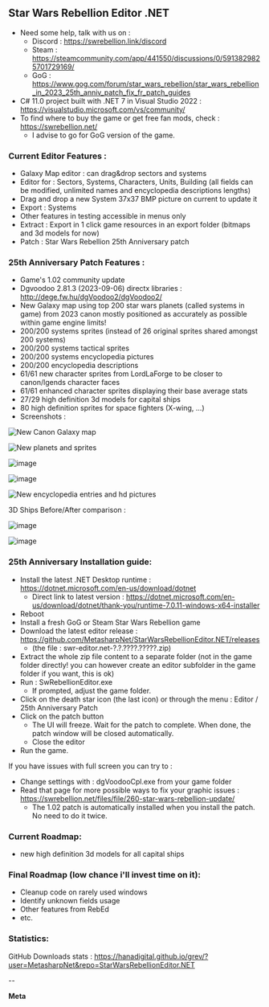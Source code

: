 ## Star Wars Rebellion Editor .NET
* Need some help, talk with us on :
  * Discord : https://swrebellion.link/discord
  * Steam : https://steamcommunity.com/app/441550/discussions/0/5913829825701729169/
  * GoG : https://www.gog.com/forum/star_wars_rebellion/star_wars_rebellion_in_2023_25th_anniv_patch_fix_fr_patch_guides
* C# 11.0 project built with .NET 7 in Visual Studio 2022 : https://visualstudio.microsoft.com/vs/community/
* To find where to buy the game or get free fan mods, check : https://swrebellion.net/
  * I advise to go for GoG version of the game.

### Current Editor Features :
* Galaxy Map editor : can drag&drop sectors and systems
* Editor for : Sectors, Systems, Characters, Units, Building (all fields can be modified, unlimited names and encyclopedia descriptions lengths)
* Drag and drop a new System 37x37 BMP picture on current to update it
* Export : Systems
* Other features in testing accessible in menus only
* Extract : Export in 1 click game resources in an export folder (bitmaps and 3d models for now)
* Patch : Star Wars Rebellion 25th Anniversary patch

### 25th Anniversary Patch Features :
* Game's 1.02 community update
* Dgvoodoo 2.81.3 (2023-09-06) directx libraries : http://dege.fw.hu/dgVoodoo2/dgVoodoo2/
* New Galaxy map using top 200 star wars planets (called systems in game) from 2023 canon mostly positioned as accurately as possible within game engine limits!
* 200/200 systems sprites (instead of 26 original sprites shared amongst 200 systems)
* 200/200 systems tactical sprites
* 200/200 systems encyclopedia pictures
* 200/200 encyclopedia descriptions
* 61/61 new character sprites from LordLaForge to be closer to canon/lgends character faces
* 61/61 enhanced character sprites displaying their base average stats
* 27/29 high definition 3d models for capital ships
* 80 high definition sprites for space fighters (X-wing, ...)
* Screenshots :

![New Canon Galaxy map](https://i.ibb.co/c8XZD0j/1.png)

![New planets and sprites](https://i.ibb.co/LpdxfcR/2.png)

![image](https://github.com/MetasharpNet/StarWarsRebellionEditor.NET/assets/70144948/0b8d8986-482f-4b87-ab49-339a8ef13a7e)

![image](https://github.com/MetasharpNet/StarWarsRebellionEditor.NET/assets/70144948/b2391190-872f-402f-a700-675739e0f056)

![New encyclopedia entries and hd pictures](https://i.ibb.co/KxVDTLc/4.png)

3D Ships Before/After comparison :

![image](https://github.com/MetasharpNet/StarWarsRebellionEditor.NET/assets/70144948/d2a09e53-8278-4073-ab99-b2821cea182d)

![image](https://github.com/MetasharpNet/StarWarsRebellionEditor.NET/assets/70144948/1f2461fe-576f-4d91-9321-0f6791c2378e)

### 25th Anniversary Installation guide:
* Install the latest .NET Desktop runtime : https://dotnet.microsoft.com/en-us/download/dotnet
  * Direct link to latest version : https://dotnet.microsoft.com/en-us/download/dotnet/thank-you/runtime-7.0.11-windows-x64-installer
* Reboot
* Install a fresh GoG or Steam Star Wars Rebellion game
* Download the latest editor release : https://github.com/MetasharpNet/StarWarsRebellionEditor.NET/releases
  * (the file : swr-editor.net-?.?.????.?????.zip)
* Extract the whole zip file content to a separate folder (not in the game folder directly! you can however create an editor subfolder in the game folder if you want, this is ok)
* Run : SwRebellionEditor.exe
  * If prompted, adjust the game folder.
* Click on the death star icon (the last icon) or through the menu : Editor / 25th Anniversary Patch
* Click on the patch button
  * The UI will freeze. Wait for the patch to complete. When done, the patch window will be closed automatically.
  * Close the editor
* Run the game.

If you have issues with full screen you can try to :
* Change settings with : dgVoodooCpl.exe from your game folder
* Read that page for more possible ways to fix your graphic issues : https://swrebellion.net/files/file/260-star-wars-rebellion-update/
  * The 1.02 patch is automatically installed when you install the patch. No need to do it twice.

### Current Roadmap:
* new high definition 3d models for all capital ships

### Final Roadmap (low chance i'll invest time on it):
* Cleanup code on rarely used windows
* Identify unknown fields usage
* Other features from RebEd
* etc.

### Statistics:
GitHub Downloads stats : https://hanadigital.github.io/grev/?user=MetasharpNet&repo=StarWarsRebellionEditor.NET

--

**Meta**
